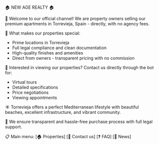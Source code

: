 🏠 NEW AGE REALTY 🏠

👋 Welcome to our official channel! We are property owners selling our premium apartments in Torrevieja, Spain - directly, with no agency fees.

🔑 What makes our properties special:
- Prime locations in Torrevieja
- Full legal compliance and clean documentation
- High-quality finishes and amenities
- Direct from owners - transparent pricing with no commission

🏡 Interested in viewing our properties? Contact us directly through the bot for:
- Virtual tours
- Detailed specifications
- Price negotiations
- Viewing appointments

☀️ Torrevieja offers a perfect Mediterranean lifestyle with beautiful beaches, excellent infrastructure, and vibrant community.

💼 We ensure transparent and hassle-free purchase process with full legal support.

📋 Main menu:
[🏠 Properties]  [📝 Contact us]  [❓ FAQ]  [📰 News]
